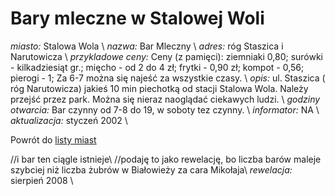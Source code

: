 # Bary mleczne w Stalowej Woli

*miasto:*  Stalowa Wola    \\
*nazwa:*  Bar Mleczny   \\
*adres:*  róg Staszica i Narutowicza   \\
*przykladowe ceny:*  Ceny (z pamięci): ziemniaki 0,80; surówki - kilkadziesiąt gr.; mięcho - od 2 do 4 zł; frytki - 0,90 zł; kompot - 0,56; pierogi - 1; Za 6-7 można się najeść za wszystkie czasy.   \\
*opis:*  ul. Staszica ( róg Narutowicza) jakieś 10 min piechotką od stacji Stalowa Wola. Należy przejść przez park. Można się nieraz naoglądać ciekawych ludzi.   \\
*godziny otwarcia:*  Bar czynny od 7-8 do 19, w soboty tez czynny.   \\
*informator:*  NA   \\
*aktualizacja:*    styczeń 2002   \\

Powrót do [listy miast](/bary_mleczne)

//i bar ten ciągle istnieje\\
//podaję to jako rewelację, bo liczba barów maleje szybciej niż liczba żubrów w Białowieży za cara Mikołaja\\
*rewelacja:* sierpień 2008 \\
